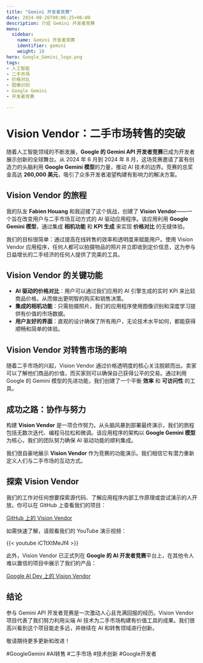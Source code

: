 ```yaml
---
title: "Gemini 开发者竞赛"
date: 2024-08-26T08:06:25+06:00
description: 介绍 Gemini 开发者竞赛
menu:
  sidebar:
    name: Gemini 开发者竞赛
    identifier: gemini
    weight: 10
hero: Google_Gemini_logo.png
tags:
- 人工智能
- 二手市场
- 价格对比
- 图像识别
- Google Gemini
- 开发者竞赛

---
```


# Vision Vendor：二手市场转售的突破

随着人工智能领域的不断发展，**Google 的 Gemini API 开发者竞赛**已成为开发者展示创新的全球舞台。从 2024 年 6 月到 2024 年 8 月，这场竞赛邀请了富有创造力的头脑利用 **Google Gemini 模型**的力量，推动 AI 技术的边界。竞赛的总奖金高达 **260,000 美元**，吸引了众多开发者渴望构建有影响力的解决方案。

## Vision Vendor 的旅程

我的队友 **Fabien Houang** 和我迎接了这个挑战，创建了 **Vision Vendor**——一个旨在改变用户与二手市场互动方式的 AI 驱动应用程序。该应用利用 **Google Gemini 模型**，通过集成 **相机功能** 和 **KPI 生成** 来实现 **价格对比** 的无缝体验。

我们的目标很简单：通过提高在线转售的效率和透明度来赋能用户。使用 Vision Vendor 应用程序，任何人都可以拍摄物品的照片并立即收到定价信息，这为参与日益增长的二手经济的任何人提供了完美的工具。

## Vision Vendor 的关键功能

- **AI 驱动的价格对比**：用户可以通过我们应用的 AI 引擎生成的实时 KPI 来比较商品价格，从而做出更明智的购买和销售决策。
- **集成的相机功能**：只需拍摄照片，我们的应用程序使用图像识别和深度学习提供有价值的市场数据。
- **用户友好的界面**：直观的设计确保了所有用户，无论技术水平如何，都能获得顺畅和简单的体验。

## Vision Vendor 对转售市场的影响

随着二手市场的兴起，Vision Vendor 通过价格透明度的核心关注脱颖而出。卖家可以了解他们商品的价值，而买家则可以确保自己获得公平的交易。通过利用 Google 的 Gemini 模型的先进功能，我们创建了一个平衡 **效率** 和 **可访问性** 的工具。

## 成功之路：协作与努力

构建 **Vision Vendor** 是一项合作努力。从头脑风暴到部署最终演示，我们的旅程包括无数次迭代、编程马拉松和微调。该应用程序的架构以 **Google Gemini 模型** 为核心，我们的团队努力确保 AI 驱动功能的顺利集成。

我们很自豪地展示 **Vision Vendor** 作为竞赛的功能演示。我们相信它有潜力重新定义人们与二手市场的互动方式。

## 探索 Vision Vendor

我们的工作对任何想要探索源代码、了解应用程序内部工作原理或尝试演示的人开放。你可以在 GitHub 上查看我们的项目：

[GitHub 上的 Vision Vendor](https://github.com/fabienhouang/VisionVendor)

如需快速了解，请观看我们的 YouTube 演示视频：

{{< youtube iCTtXtMeJf4 >}}

此外，Vision Vendor 已正式列在 **Google 的 AI 开发者竞赛**平台上，在其他令人难以置信的项目中展示了我们的产品：

[Google AI Dev 上的 Vision Vendor](https://ai.google.dev/competition/projects/vision-vendor)

## 结论

参与 Gemini API 开发者竞赛是一次激动人心且充满回报的经历。Vision Vendor 项目代表了我们努力利用尖端 AI 技术为二手市场构建有价值工具的成果。我们很高兴看到这个项目能走多远，并继续在 AI 和转售领域进行创新。

敬请期待更多更新和改进！

#GoogleGemini #AI转售 #二手市场 #技术创新 #Google开发者
